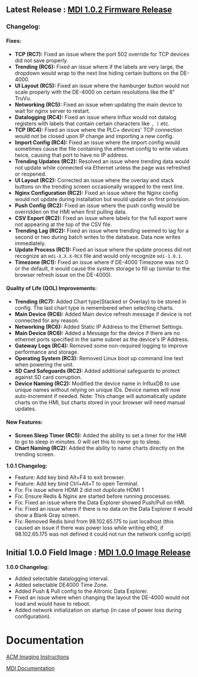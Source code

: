 ## Latest Release : [MDI 1.0.2 Firmware Release](https://github.com/Altronic-LLC/Altronic-Public-Files/blob/main/ACM4000_Releases/MDI_1.0.2-Final/mdi-1.0.2.atf)

### Changelog:

#### Fixes:
- **TCP (RC7):** Fixed an issue where the port 502 override for TCP devices did not save properly.
- **Trending (RC6):** Fixed an issue where if the labels are very large, the dropdown would wrap to the next line hiding certain buttons on the DE-4000.
- **UI Layout (RC5):** Fixed an issue where the hamburger button would not scale properly with the DE-4000 on certain resolutions like the 8" TruVu.
- **Networking (RC5):** Fixed an issue when updating the main device to wait for nginx server to restart.
- **Datalogging (RC4):** Fixed an issue where Influx would not datalog registers with labels that contain certain characters like `, )` etc.
- **TCP (RC4):** Fixed an issue where the PLC+ devices' TCP connection would not be closed upon IP change and importing a new config.
- **Import Config (RC4):** Fixed an issue where the import config would sometimes cause the file containing the ethernet config to write values twice, causing that port to have no IP address.
- **Trending Updates (RC2):** Resolved an issue where trending data would not update while connected via Ethernet unless the page was refreshed or reopened.
- **UI Layout (RC2):** Corrected an issue where the overlay and stack buttons on the trending screen occasionally wrapped to the next line.
- **Nginx Configuration (RC2):** Fixed an issue where the Nginx config would not update during installation but would update on first provision.
- **Push Config (RC2):** Fixed an issue where the push config would be overridden on the HMI when first pulling data.
- **CSV Export (RC2):** Fixed an issue where labels for the full export were not appearing at the top of the CSV file.
- **Trending Lag (RC2):** Fixed an issue where trending seemed to lag for a second or two during batch writes to the database. Data now writes immediately.
- **Update Process (RC1):** Fixed an issue where the update process did not recognize an `mdi-X.X.X-RCX` file and would only recognize `mdi-1.0.1`.
- **Timezone (RC1):** Fixed an issue where if DE-4000 Timezone was not 0 or the default, it would cause the system storage to fill up (similar to the browser refresh issue on the DE-4000).

#### Quality of Life (QOL) Improvements:
- **Trending (RC7):** Added Chart type(Stacked or Overlay) to be stored in config. The last chart type is remembered when selecting charts.
- **Main Device (RC6):** Added Main device refresh message if device is not connected for any reason. 
- **Networking (RC6):** Added Static IP Address to the Ethernet Settings.
- **Main Device (RC6):** Added a Message for the device if there are no ethernet ports specified in the same subnet as the device's IP Address.
- **Gateway Logs (RC4):** Removed some non-required logging to improve performance and storage.
- **Operating System (RC3):** Removed Linux boot up command line text when powering the unit.
- **SD Card Safeguards (RC2):** Added additional safeguards to protect against SD card corruption.
- **Device Naming (RC2):** Modified the device name in InfluxDB to use unique names without relying on unique IDs. Device names will now auto-increment if needed. Note: This change will automatically update charts on the HMI, but charts stored in your browser will need manual updates.

#### New Features:
- **Screen Sleep Timer (RC5):** Added the ability to set a timer for the HMI to go to sleep in minutes. 0 will set this to never go to sleep.
- **Chart Naming (RC2):** Added the ability to name charts directly on the trending screen.


**1.0.1 Changelog:**
- Feature: Add key bind Alt+F4 to exit browser.
- Feature: Add key bind Ctrl+Alt+T to open Terminal.
- Fix: Fix issue where HDMI 2 did not duplicate HDMI 1
- Fix: Ensure Redis & Nginx are started before running processes.
- Fix: Fixed an issue where the Data Explorer showed Push/Pull on HMI.
- Fix: Fixed an issue where if there is no data on the Data Explorer it would show a Blank Gray screen.
- Fix: Removed Redis bind from 98.102.65.175 to just localhost (this caused an issue if there was power loss while writing eth0, if 98.102.65.175 was not defined it could not run the network config script)


## Initial 1.0.0 Field Image : [MDI 1.0.0 Image Release](https://github.com/Altronic-LLC/Altronic-Public-Files/blob/main/ACM4000_Releases/MDI_1.0.0.zip)

**1.0.0 Changelog:**
- Added selectable datalogging interval.
- Added selectable DE4000 Time Zone.
- Added Push & Pull config to the Altronic Data Explorer.
- Fixed an issue where when changing the layout the DE-4000 would not load and would have to reboot.
- Added network initialization on startup (in case of power loss during configuration).

# Documentation #
[ACM Imaging Instructions](https://github.com/Altronic-LLC/Altronic-Public-Files/blob/main/ACM4000_Releases/ACM%20imaging_R2.docx)

[MDI Documentation](https://github.com/Altronic-LLC/Altronic-Public-Files/blob/main/ACM4000_Releases/Altronic%20MDI%20Documentation7-23-2024.docx)


